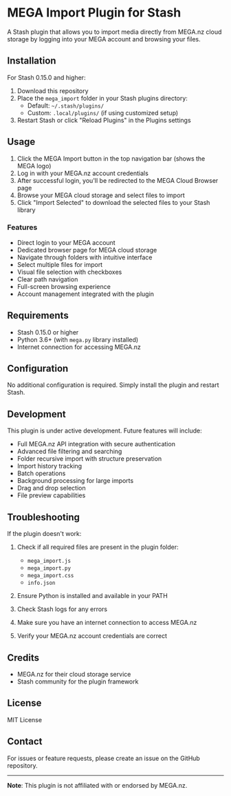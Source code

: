 # MEGA Import Plugin for Stash

A Stash plugin that allows you to import media directly from MEGA.nz cloud storage by logging into your MEGA account and browsing your files.

## Installation

For Stash 0.15.0 and higher:

1. Download this repository
2. Place the `mega_import` folder in your Stash plugins directory:
   - Default: `~/.stash/plugins/`
   - Custom: `.local/plugins/` (if using customized setup)
3. Restart Stash or click "Reload Plugins" in the Plugins settings

## Usage

1. Click the MEGA Import button in the top navigation bar (shows the MEGA logo)
2. Log in with your MEGA.nz account credentials
3. After successful login, you'll be redirected to the MEGA Cloud Browser page
4. Browse your MEGA cloud storage and select files to import
5. Click "Import Selected" to download the selected files to your Stash library

### Features

- Direct login to your MEGA account
- Dedicated browser page for MEGA cloud storage
- Navigate through folders with intuitive interface
- Select multiple files for import
- Visual file selection with checkboxes
- Clear path navigation
- Full-screen browsing experience
- Account management integrated with the plugin

## Requirements

- Stash 0.15.0 or higher
- Python 3.6+ (with `mega.py` library installed)
- Internet connection for accessing MEGA.nz

## Configuration

No additional configuration is required. Simply install the plugin and restart Stash.

## Development

This plugin is under active development. Future features will include:

- Full MEGA.nz API integration with secure authentication
- Advanced file filtering and searching
- Folder recursive import with structure preservation
- Import history tracking
- Batch operations
- Background processing for large imports
- Drag and drop selection
- File preview capabilities

## Troubleshooting

If the plugin doesn't work:

1. Check if all required files are present in the plugin folder:
   - `mega_import.js`
   - `mega_import.py`
   - `mega_import.css`
   - `info.json`

2. Ensure Python is installed and available in your PATH
3. Check Stash logs for any errors
4. Make sure you have an internet connection to access MEGA.nz
5. Verify your MEGA.nz account credentials are correct

## Credits

- MEGA.nz for their cloud storage service
- Stash community for the plugin framework

## License

MIT License

## Contact

For issues or feature requests, please create an issue on the GitHub repository.

---

**Note**: This plugin is not affiliated with or endorsed by MEGA.nz. 